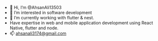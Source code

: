 - 👋 Hi, I’m @AhsanAli13503
- 👀 I’m interested in software development
- 🌱 I’m currently working with flutter & nest.
- Have expertise in  web and mobile application development using React Native, flutter and node.
- 📫 ahsanali3174@gmail.com

<!---
AhsanAli13503/AhsanAli13503 is a ✨ special ✨ repository because its `README.md` (this file) appears on your GitHub profile.
You can click the Preview link to take a look at your changes.
--->

